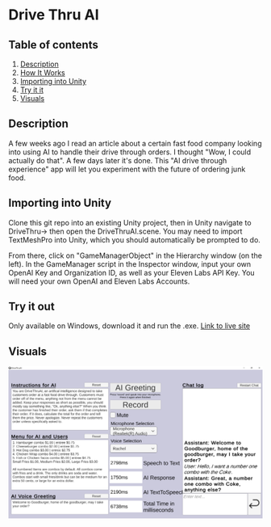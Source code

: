 # Drive Thru AI
## Table of contents
1. [Description](#description)
2. [How It Works](#How-it-works)
3. [Importing into Unity](#Importing-into-unity)
4. [Try it it](#try-it-out)
5. [Visuals](#visuals)

## Description
A few weeks ago I read an article about a certain fast food company looking into using AI to handle their drive through orders. I thought "Wow, I could actually do that". A few days later it's done. This "AI drive through experience" app will let you experiment with the future of ordering junk food. 


## Importing into Unity
Clone this git repo into an existing Unity project, then in Unity navigate to DriveThru-> then open the DriveThruAI.scene. You may need to import TextMeshPro into Unity, which you should automatically be prompted to do.

From there, click on "GameManagerObject" in the Hierarchy window (on the left). In the GameManager script in the Inspector window, input your own OpenAI Key and Organization ID, as well as your Eleven Labs API Key. You will need your own OpenAI and Eleven Labs Accounts.

## Try it out
Only available on Windows, download it and run the .exe.
[Link to live site](https://bbelk.github.io/Pokemon-Giphy-API/)

## Visuals
![Alt text](./DriveThruImg.png "DriveThruAI Screenshot")
